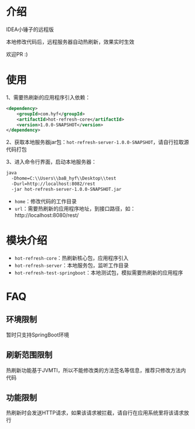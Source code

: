 # 介绍

IDEA小锤子的远程版

本地修改代码后，远程服务器自动热刷新，效果实时生效

欢迎PR :)

# 使用

1、需要热刷新的应用程序引入依赖：

```xml
<dependency>
    <groupId>com.hyf</groupId>
    <artifactId>hot-refresh-core</artifactId>
    <version>1.0.0-SNAPSHOT</version>
</dependency>
```

2、获取本地服务器jar包：`hot-refresh-server-1.0.0-SNAPSHOT`，请自行拉取源代码打包

3、进入命令行界面，启动本地服务器：

```bash
java 
  -Dhome=C:\\Users\\baB_hyf\\Desktop\\test 
  -Durl=http://localhost:8082/rest 
  -jar hot-refresh-server-1.0.0-SNAPSHOT.jar
```

- `home`：修改代码的工作目录
- `url`：需要热刷新的应用程序地址，到接口路径，如：http://localhost:8080/rest/

# 模块介绍

- `hot-refresh-core`：热刷新核心包，应用程序引入
- `hot-refresh-server`：本地服务包，监听工作目录
- `hot-refresh-test-springboot`：本地测试包，模拟需要热刷新的应用程序

# FAQ

## 环境限制

暂时只支持SpringBoot环境

## 刷新范围限制

热刷新功能基于JVMTI，所以不能修改类的方法签名等信息，推荐只修改方法内代码

## 功能限制

热刷新时会发送HTTP请求，如果该请求被拦截，请自行在应用系统里将该请求放行